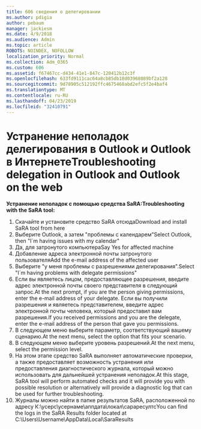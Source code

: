 ```yaml
---
title: 606 сведения о делегировании
ms.author: pdigia
author: pebaum
manager: jackiesm
ms.date: 4/9/2018
ms.audience: Admin
ms.topic: article
ROBOTS: NOINDEX, NOFOLLOW
localization_priority: Normal
ms.collection: Adm_O365
ms.custom: 606
ms.assetid: f67467cc-d434-41e1-847c-120412b12c3f
ms.openlocfilehash: 633fd9111cac64a8cb85db18d03968089bf2a128
ms.sourcegitcommit: 9d78905c512192ffc4675468abd2efc5f2e4baf4
ms.translationtype: MT
ms.contentlocale: ru-RU
ms.lasthandoff: 04/23/2019
ms.locfileid: "32410791"
---
```

# <a name="troubleshooting-delegation-in-outlook-and-outlook-on-the-web"></a><span data-ttu-id="d7eea-102">Устранение неполадок делегирования в Outlook и Outlook в Интернете</span><span class="sxs-lookup"><span data-stu-id="d7eea-102">Troubleshooting delegation in Outlook and Outlook on the web</span></span>

<span data-ttu-id="d7eea-103">**Устранение неполадок с помощью средства SaRA:**</span><span class="sxs-lookup"><span data-stu-id="d7eea-103">**Troubleshooting with the SaRA tool:**</span></span>

1. <span data-ttu-id="d7eea-104">Скачайте и установите средство SaRA отсюда</span><span class="sxs-lookup"><span data-stu-id="d7eea-104">Download and install SaRA tool from here</span></span>
1. <span data-ttu-id="d7eea-105">Выберите Outlook, а затем "проблемы с календарем"</span><span class="sxs-lookup"><span data-stu-id="d7eea-105">Select Outlook, then "I\`m having issues with my calendar"</span></span>
1. <span data-ttu-id="d7eea-106">Да, для затронутого компьютера</span><span class="sxs-lookup"><span data-stu-id="d7eea-106">Say Yes for affected machine</span></span>
1. <span data-ttu-id="d7eea-107">Добавление адреса электронной почты затронутого пользователя</span><span class="sxs-lookup"><span data-stu-id="d7eea-107">Add the e-mail address of the affected user</span></span>
1. <span data-ttu-id="d7eea-108">Выберите "у меня проблемы с разрешениями делегирования".</span><span class="sxs-lookup"><span data-stu-id="d7eea-108">Select "I\`m having problems with delegate permissions"</span></span>
1. <span data-ttu-id="d7eea-109">Если вы являетесь лицом, предоставляющее разрешения, введите адрес электронной почты своего представителя в следующий запрос.</span><span class="sxs-lookup"><span data-stu-id="d7eea-109">At the next prompt, if you are the person giving permissions, enter the e-mail address of your delegate.</span></span> <span data-ttu-id="d7eea-110">Если вы получили разрешения и являетесь представителем, введите адрес электронной почты человека, который предоставил вам разрешения.</span><span class="sxs-lookup"><span data-stu-id="d7eea-110">If you received permissions and you are the delegate, enter the e-mail address of the person that gave you permissions.</span></span>
1. <span data-ttu-id="d7eea-111">В следующем меню выберите параметр, соответствующий вашему сценарию.</span><span class="sxs-lookup"><span data-stu-id="d7eea-111">At the next menu, select the option that fits your scenario.</span></span> 
1. <span data-ttu-id="d7eea-112">В следующем меню выберите уровень разрешений.</span><span class="sxs-lookup"><span data-stu-id="d7eea-112">At the next menu, select the permission level.</span></span>
1. <span data-ttu-id="d7eea-113">На этом этапе средство SaRA выполняет автоматические проверки, а также предоставляет возможность устранения или предоставления диагностического журнала, который можно использовать для дальнейшей устранения неполадок.</span><span class="sxs-lookup"><span data-stu-id="d7eea-113">At this stage, SaRA tool will perform automated checks and it will provide you with possible resolution or alternatively will provide a diagnostic log that can be used for further troubleshooting.</span></span>
1. <span data-ttu-id="d7eea-114">Журналы можно найти в папке результатов SaRA, расположенной по адресу К:\усерс\усернаме\аппдата\локал\сараресултс</span><span class="sxs-lookup"><span data-stu-id="d7eea-114">You can find the logs in the SaRA Results folder located at C:\Users\Username\AppData\Local\SaraResults</span></span>